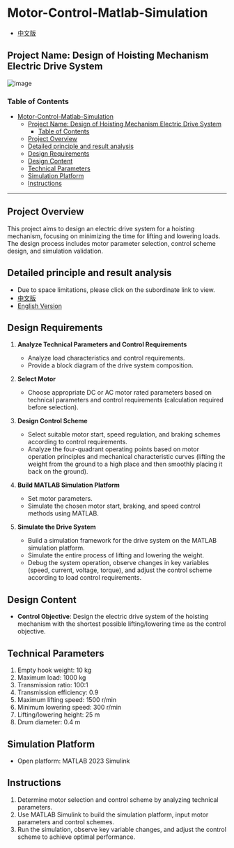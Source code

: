 # Motor-Control-Matlab-Simulation

- [中文版](./README_CN.md)

## Project Name: Design of Hoisting Mechanism Electric Drive System

![image](https://github.com/user-attachments/assets/e2db160d-72df-40f9-a545-13a39d66bf20)

### Table of Contents

- [Motor-Control-Matlab-Simulation](#motor-control-matlab-simulation)
  - [Project Name: Design of Hoisting Mechanism Electric Drive System](#project-name-design-of-hoisting-mechanism-electric-drive-system)
    - [Table of Contents](#table-of-contents)
  - [Project Overview](#project-overview)
  - [Detailed principle and result analysis](#detailed-principle-and-result-analysis)
  - [Design Requirements](#design-requirements)
  - [Design Content](#design-content)
  - [Technical Parameters](#technical-parameters)
  - [Simulation Platform](#simulation-platform)
  - [Instructions](#instructions)

---

## Project Overview

This project aims to design an electric drive system for a hoisting mechanism, focusing on minimizing the time for lifting and lowering loads. The design process includes motor parameter selection, control scheme design, and simulation validation.

## Detailed principle and result analysis

- Due to space limitations, please click on the subordinate link to view.
- [中文版](./Design_CN.md)
- [English Version](./Design_EN.md)

## Design Requirements

1. **Analyze Technical Parameters and Control Requirements**

   - Analyze load characteristics and control requirements.
   - Provide a block diagram of the drive system composition.

2. **Select Motor**

   - Choose appropriate DC or AC motor rated parameters based on technical parameters and control requirements (calculation required before selection).

3. **Design Control Scheme**

   - Select suitable motor start, speed regulation, and braking schemes according to control requirements.
   - Analyze the four-quadrant operating points based on motor operation principles and mechanical characteristic curves (lifting the weight from the ground to a high place and then smoothly placing it back on the ground).

4. **Build MATLAB Simulation Platform**

   - Set motor parameters.
   - Simulate the chosen motor start, braking, and speed control methods using MATLAB.

5. **Simulate the Drive System**
   - Build a simulation framework for the drive system on the MATLAB simulation platform.
   - Simulate the entire process of lifting and lowering the weight.
   - Debug the system operation, observe changes in key variables (speed, current, voltage, torque), and adjust the control scheme according to load control requirements.

## Design Content

- **Control Objective**: Design the electric drive system of the hoisting mechanism with the shortest possible lifting/lowering time as the control objective.

## Technical Parameters

1. Empty hook weight: 10 kg
2. Maximum load: 1000 kg
3. Transmission ratio: 100:1
4. Transmission efficiency: 0.9
5. Maximum lifting speed: 1500 r/min
6. Minimum lowering speed: 300 r/min
7. Lifting/lowering height: 25 m
8. Drum diameter: 0.4 m

## Simulation Platform

- Open platform: MATLAB 2023 Simulink

## Instructions

1. Determine motor selection and control scheme by analyzing technical parameters.
2. Use MATLAB Simulink to build the simulation platform, input motor parameters and control schemes.
3. Run the simulation, observe key variable changes, and adjust the control scheme to achieve optimal performance.
